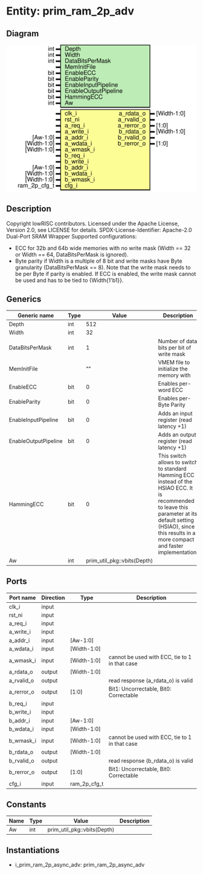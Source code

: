 # Entity: prim_ram_2p_adv
## Diagram
![Diagram](prim_ram_2p_adv.svg "Diagram")
## Description
Copyright lowRISC contributors.
 Licensed under the Apache License, Version 2.0, see LICENSE for details.
 SPDX-License-Identifier: Apache-2.0
 Dual-Port SRAM Wrapper
 Supported configurations:
 - ECC for 32b and 64b wide memories with no write mask
   (Width == 32 or Width == 64, DataBitsPerMask is ignored).
 - Byte parity if Width is a multiple of 8 bit and write masks have Byte
   granularity (DataBitsPerMask == 8).
 Note that the write mask needs to be per Byte if parity is enabled. If ECC is enabled, the write
 mask cannot be used and has to be tied to {Width{1'b1}}.
 
## Generics
| Generic name         | Type | Value                       | Description                                                                                                                                                                                                               |
| -------------------- | ---- | --------------------------- | ------------------------------------------------------------------------------------------------------------------------------------------------------------------------------------------------------------------------- |
| Depth                | int  | 512                         |                                                                                                                                                                                                                           |
| Width                | int  | 32                          |                                                                                                                                                                                                                           |
| DataBitsPerMask      | int  | 1                           | Number of data bits per bit of write mask                                                                                                                                                                                 |
| MemInitFile          |      | ""                          | VMEM file to initialize the memory with                                                                                                                                                                                   |
| EnableECC            | bit  | 0                           | Enables per-word ECC                                                                                                                                                                                                      |
| EnableParity         | bit  | 0                           | Enables per-Byte Parity                                                                                                                                                                                                   |
| EnableInputPipeline  | bit  | 0                           | Adds an input register (read latency +1)                                                                                                                                                                                  |
| EnableOutputPipeline | bit  | 0                           | Adds an output register (read latency +1)                                                                                                                                                                                 |
| HammingECC           | bit  | 0                           | This switch allows to switch to standard Hamming ECC instead of the HSIAO ECC. It is recommended to leave this parameter at its default setting (HSIAO), since this results in a more compact and faster implementation.  |
| Aw                   | int  | prim_util_pkg::vbits(Depth) |                                                                                                                                                                                                                           |
## Ports
| Port name  | Direction | Type         | Description                                    |
| ---------- | --------- | ------------ | ---------------------------------------------- |
| clk_i      | input     |              |                                                |
| rst_ni     | input     |              |                                                |
| a_req_i    | input     |              |                                                |
| a_write_i  | input     |              |                                                |
| a_addr_i   | input     | [Aw-1:0]     |                                                |
| a_wdata_i  | input     | [Width-1:0]  |                                                |
| a_wmask_i  | input     | [Width-1:0]  | cannot be used with ECC, tie to 1 in that case |
| a_rdata_o  | output    | [Width-1:0]  |                                                |
| a_rvalid_o | output    |              | read response (a_rdata_o) is valid             |
| a_rerror_o | output    | [1:0]        | Bit1: Uncorrectable, Bit0: Correctable         |
| b_req_i    | input     |              |                                                |
| b_write_i  | input     |              |                                                |
| b_addr_i   | input     | [Aw-1:0]     |                                                |
| b_wdata_i  | input     | [Width-1:0]  |                                                |
| b_wmask_i  | input     | [Width-1:0]  | cannot be used with ECC, tie to 1 in that case |
| b_rdata_o  | output    | [Width-1:0]  |                                                |
| b_rvalid_o | output    |              | read response (b_rdata_o) is valid             |
| b_rerror_o | output    | [1:0]        | Bit1: Uncorrectable, Bit0: Correctable         |
| cfg_i      | input     | ram_2p_cfg_t |                                                |
## Constants
| Name | Type | Value                       | Description |
| ---- | ---- | --------------------------- | ----------- |
| Aw   | int  | prim_util_pkg::vbits(Depth) |             |
## Instantiations
- i_prim_ram_2p_async_adv: prim_ram_2p_async_adv
